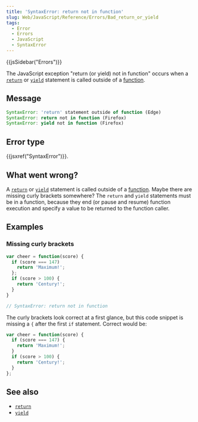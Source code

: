 ```yaml
---
title: 'SyntaxError: return not in function'
slug: Web/JavaScript/Reference/Errors/Bad_return_or_yield
tags:
  - Error
  - Errors
  - JavaScript
  - SyntaxError
---
```

{{jsSidebar("Errors")}}

The JavaScript exception "return (or yield) not in function" occurs when a
[`return`](/en-US/docs/Web/JavaScript/Reference/Statements/return) or
[`yield`](/en-US/docs/Web/JavaScript/Reference/Operators/yield) statement is
called outside of a [function](/en-US/docs/Web/JavaScript/Guide/Functions).

## Message

```js
SyntaxError: 'return' statement outside of function (Edge)
SyntaxError: return not in function (Firefox)
SyntaxError: yield not in function (Firefox)
```

## Error type

{{jsxref("SyntaxError")}}.

## What went wrong?

A [`return`](/en-US/docs/Web/JavaScript/Reference/Statements/return) or
[`yield`](/en-US/docs/Web/JavaScript/Reference/Operators/yield) statement is
called outside of a [function](/en-US/docs/Web/JavaScript/Guide/Functions).
Maybe there are missing curly brackets somewhere? The `return` and `yield`
statements must be in a function, because they end (or pause and resume)
function execution and specify a value to be returned to the function caller.

## Examples

### Missing curly brackets

```js example-bad
var cheer = function(score) {
  if (score === 147)
    return 'Maximum!';
  };
  if (score > 100) {
    return 'Century!';
  }
}

// SyntaxError: return not in function
```

The curly brackets look correct at a first glance, but this code snippet is
missing a `{` after the first `if` statement. Correct would be:

```js example-good
var cheer = function(score) {
  if (score === 147) {
    return 'Maximum!';
  }
  if (score > 100) {
    return 'Century!';
  }
};
```

## See also

- [`return`](/en-US/docs/Web/JavaScript/Reference/Statements/return)
- [`yield`](/en-US/docs/Web/JavaScript/Reference/Operators/yield)
